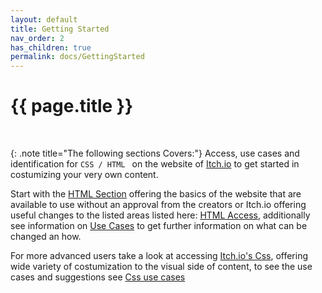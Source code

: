 ```yaml
---
layout: default
title: Getting Started
nav_order: 2
has_children: true
permalink: docs/GettingStarted
---
```


{{ page.title }}
======================

<br>

{: .note title="The following sections Covers:"}
Access, use cases and identification for `CSS / HTML ` on the website of [Itch.io](https://itch.io/) to get started in costumizing your very own content.

Start with the [HTML Section](HTML) offering the basics of the website that are available to use without an approval from the creators or Itch.io offering useful changes to the listed areas listed here: [HTML Access](HtmlAccess), additionally see information on [Use Cases](UseCasesHtml) to get further information on what can be changed an how.

For more advanced users take a look at accessing [Itch.io's Css](./CSS/CssAccess/), offering wide variety of costumization to the visual side of content, to see the use cases and suggestions see [Css use cases](./CSS/UseCasesCss/)

